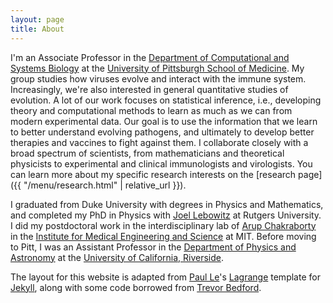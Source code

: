 ```yaml
---
layout: page
title: About
---
```


I'm an Associate Professor in the [Department of Computational and Systems Biology](https://www.csb.pitt.edu/) at the [University of Pittsburgh School of Medicine](https://www.medschool.pitt.edu/). My group studies how viruses evolve and interact with the immune system. Increasingly, we're also interested in general quantitative studies of evolution. A lot of our work focuses on statistical inference, i.e., developing theory and computational methods to learn as much as we can from modern experimental data. Our goal is to use the information that we learn to better understand evolving pathogens, and ultimately to develop better therapies and vaccines to fight against them. I collaborate closely with a broad spectrum of scientists, from mathematicians and theoretical physicists to experimental and clinical immunologists and virologists. You can learn more about my specific research interests on the [research page]({{ "/menu/research.html" | relative_url }}).

I graduated from Duke University with degrees in Physics and Mathematics, and completed my PhD in Physics with [Joel Lebowitz](https://www.sas.rutgers.edu/cms/math/people-cmsr/faculty-profiles-cmsr/63-lebowitz-joel) at Rutgers University. I did my postdoctoral work in the interdisciplinary lab of [Arup Chakraborty](https://web.mit.edu/akcgroup/) in the [Institute for Medical Engineering and Science](https://imes.mit.edu/) at MIT. Before moving to Pitt, I was an Assistant Professor in the [Department of Physics and Astronomy](https://physics.ucr.edu/) at the [University of California, Riverside](https://www.ucr.edu/).

The layout for this website is adapted from [Paul Le](https://lenpaul.github.io/)'s [Lagrange](https://lenpaul.github.io/Lagrange/) template for [Jekyll](https://jekyllrb.com/), along with some code borrowed from [Trevor Bedford](https://bedford.io).
